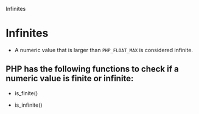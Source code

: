 Infinites

# Infinites

* A numeric value that is larger than `PHP_FLOAT_MAX` is considered infinite.

## PHP has the following functions to check if a numeric value is finite or infinite:

* is_finite()

* is_infinite()